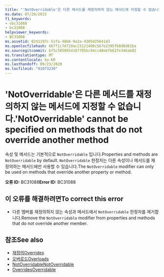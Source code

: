 ```yaml
---
title: "'NotOverridable'은 다른 메서드를 재정의하지 않는 메서드에 지정할 수 없습니다."
ms.date: 07/20/2015
f1_keywords:
- vbc31088
- bc31088
helpviewer_keywords:
- BC31088
ms.assetid: 0241197c-51fa-48b8-9a2a-4205d25641d3
ms.openlocfilehash: 667f1c7d729ac23121498c567e2395fb8d8d61ba
ms.sourcegitcommit: bf5c5850654187705bc94cc40ebfb62fe346ab02
ms.translationtype: MT
ms.contentlocale: ko-KR
ms.lasthandoff: 09/23/2020
ms.locfileid: "91073239"
---
```

# <a name="notoverridable-cannot-be-specified-on-methods-that-do-not-override-another-method"></a><span data-ttu-id="ff3c7-102">'NotOverridable'은 다른 메서드를 재정의하지 않는 메서드에 지정할 수 없습니다.</span><span class="sxs-lookup"><span data-stu-id="ff3c7-102">'NotOverridable' cannot be specified on methods that do not override another method</span></span>

<span data-ttu-id="ff3c7-103">속성 및 메서드는 기본적으로 `NotOverridable` 입니다.</span><span class="sxs-lookup"><span data-stu-id="ff3c7-103">Properties and methods are `NotOverridable` by default.</span></span> <span data-ttu-id="ff3c7-104">`NotOverridable` 한정자는 다른 속성이나 메서드를 재정의하는 메서드에만 사용할 수 있습니다.</span><span class="sxs-lookup"><span data-stu-id="ff3c7-104">The `NotOverridable` modifier can only be used on methods that override another property or method.</span></span>  
  
 <span data-ttu-id="ff3c7-105">**오류 ID:** BC31088</span><span class="sxs-lookup"><span data-stu-id="ff3c7-105">**Error ID:** BC31088</span></span>  
  
## <a name="to-correct-this-error"></a><span data-ttu-id="ff3c7-106">이 오류를 해결하려면</span><span class="sxs-lookup"><span data-stu-id="ff3c7-106">To correct this error</span></span>  
  
- <span data-ttu-id="ff3c7-107">다른 멤버를 재정의하지 않는 속성과 메서드에서 `NotOverridable` 한정자를 제거합니다.</span><span class="sxs-lookup"><span data-stu-id="ff3c7-107">Remove the `NotOverridable` modifier from properties and methods that do not override another member.</span></span>  
  
## <a name="see-also"></a><span data-ttu-id="ff3c7-108">참조</span><span class="sxs-lookup"><span data-stu-id="ff3c7-108">See also</span></span>

- [<span data-ttu-id="ff3c7-109">재정의</span><span class="sxs-lookup"><span data-stu-id="ff3c7-109">Overrides</span></span>](../language-reference/modifiers/overrides.md)
- [<span data-ttu-id="ff3c7-110">오버로드</span><span class="sxs-lookup"><span data-stu-id="ff3c7-110">Overloads</span></span>](../language-reference/modifiers/overloads.md)
- [<span data-ttu-id="ff3c7-111">NotOverridable</span><span class="sxs-lookup"><span data-stu-id="ff3c7-111">NotOverridable</span></span>](../language-reference/modifiers/notoverridable.md)
- [<span data-ttu-id="ff3c7-112">Overrides</span><span class="sxs-lookup"><span data-stu-id="ff3c7-112">Overridable</span></span>](../language-reference/modifiers/overridable.md)

